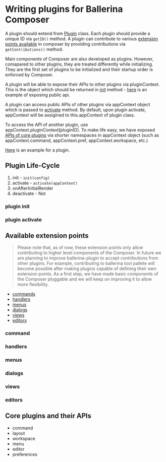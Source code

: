 # Writing plugins for Ballerina Composer

A plugin should extend from [Plugin](./../../modules/web/src/core/plugin/plugin.js) class. Each plugin should provide a unique ID via `getID()` method. A plugin can contribute to various [extension points available](#available-extension-points) in composer by
providing contributions via `getContributions()` method.

Main components of Composer are also developed as plugins. However, comapared to other plugins, they are treated differently while initializing. They are the first set of plugins to be initialized and their startup order is enforced by Composer.

A plugin will be able to expose their APIs to other plugins via pluginContext. This is the object which should be returned in [init](#plugin-init) method - [here](./../../modules/web/src/core/workspace/plugin.js#L143) is an example of exposing public api.

A plugin can access public APIs of other plugins via appContext object which is passed to [activate](#plugin-activate) method. By default, upon plugin activate, appContext will be assigined to this.appContext of plugin class.

To access the API of another plugin, use appContext.pluginContext[pluginID]. To make life easy, we have exposed [APIs of core plugins](#core-plugins-and-their-apis) via shorter namespaces in appContext object (such as appContext.command, appContext.pref, appContext.workspace, etc.)

[Here](./../../modules/web/src/core/workspace/plugin.js) is an example for a plugin.

## Plugin Life-Cycle

1. init - `init(config)`
2. activate - `activate(appContext)`
3. onAfterInitialRender
4. deactivate - Not

### plugin init
### plugin activate

## Available extension points

> Please note that, as of now, these extension points only allow contributing to higher level components of the Composer. In future we are planning to improve ballerina-plugin to accept contributions from other plugins. For example, contributing to ballerina tool pallete will become possible after making plugins capable of defining their own extension points. As a first step, we have made basic components of the Composer pluggable and we will keep on improving it to allow more flexibility. 

- [commands](#command)
- [handlers](#handlers)
- [menus](#menus)
- [dialogs](#dialogs)
- [views](#views)
- [editors](#editors)

### command
### handlers
### menus
### dialogs
### views
### editors

## Core plugins and their APIs

- command
- layout
- workspace
- menu
- editor
- preferences


